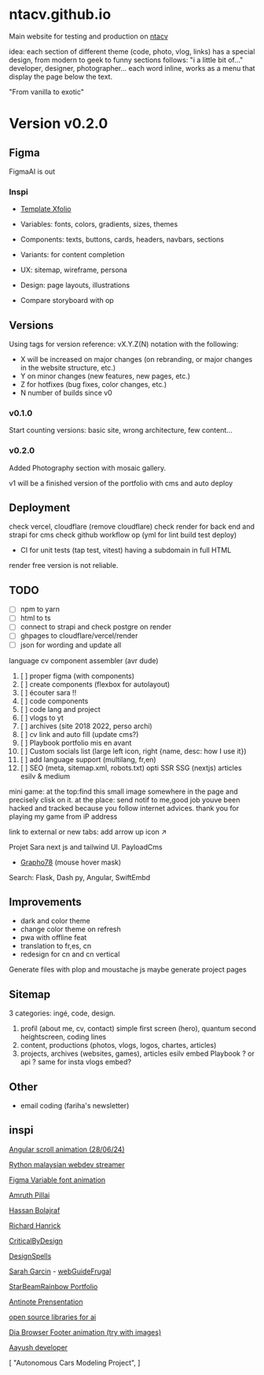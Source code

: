 # ntacv.github.io
Main website for testing and production on [ntacv](https://ntacv.github.io)

idea: each section of different theme (code, photo, vlog, links) has a special design, from modern to geek to funny
sections follows: "i a little bit of..." developer, designer, photographer...
each word inline, works as a menu that display the page below the text. 

"From vanilla to exotic"

# Version v0.2.0


## Figma

FigmaAI is out

### Inspi
- [Template Xfolio](https://www.figma.com/community/file/1191026033275812161/xfolio-portfolio-website-ui-kit)

- Variables: fonts, colors, gradients, sizes, themes
- Components: texts, buttons, cards, headers, navbars, sections
- Variants: for content completion
- UX: sitemap, wireframe, persona
- Design: page layouts, illustrations
- Compare storyboard with op

## Versions

Using tags for version reference: 
vX.Y.Z(N) notation 
with the following:

- X will be increased on major changes (on rebranding, or major changes in the website structure, etc.)
- Y on minor changes (new features, new pages, etc.)
- Z for hotfixes (bug fixes, color changes, etc.)
- N number of builds since v0

### v0.1.0
Start counting versions: basic site, wrong architecture, few content...

### v0.2.0
Added Photography section with mosaic gallery.

v1 will be a finished version of the portfolio with cms and auto deploy

## Deployment

check vercel, cloudflare (remove cloudflare)
check render for back end and strapi for cms
check github workflow op (yml for lint build test deploy)
 - CI for unit tests (tap test, vitest)
having a subdomain in full HTML

render free version is not reliable. 

## TODO 

- [ ] npm to yarn
- [ ] html to ts
- [ ] connect to strapi and check postgre on render
- [ ] ghpages to cloudflare/vercel/render
- [ ] json for wording and update all 

language cv component assembler (avr dude)
1. [ ] proper figma (with components)
2. [ ] create components (flexbox for autolayout)
3. [ ] écouter sara !!
4. [ ] code components
5. [ ] code lang and project
6. [ ] vlogs to yt
7. [ ] archives (site 2018 2022, perso archi)
8. [ ] cv link and auto fill (update cms?)
9. [ ] Playbook portfolio mis en avant
10. [ ] Custom socials list (large left icon, right {name, desc: how I use it})
11. [ ] add language support (multilang, fr,en)
12. [ ] SEO (meta, sitemap.xml, robots.txt) opti SSR SSG (nextjs)
articles esilv & medium

mini game: at the top:find this small image somewhere in the page and precisely clisk on it. at the place: send notif to me,good job youve been hacked and tracked because you follow internet advices. thank you for playing my game from iP address

link to external or new tabs: add arrow up icon ↗️

Projet Sara
next js and tailwind UI. PayloadCms
- [Grapho78](https://grapho78-website.vercel.app/) (mouse hover mask)

Search: Flask, Dash py, Angular, SwiftEmbd

## Improvements
- dark and color theme
- change color theme on refresh
- pwa with offline feat
- translation to fr,es, cn
- redesign for cn and cn vertical

Generate files with plop and moustache js
maybe generate project pages

## Sitemap
3 categories: ingé, code, design. 
1. profil (about me, cv, contact)
    simple first screen (hero), quantum second heightscreen, coding lines
2. content, productions (photos, vlogs, logos, chartes, articles)
3. projects, archives (websites, games), articles esilv
   embed Playbook ? or api ? same for insta vlogs embed?

## Other

- email coding (fariha's newsletter)

## inspi
[Angular scroll animation (28/06/24)](https://angular.dev/)

[Rython malaysian webdev streamer](https://rython.dev/socials/)

[Figma Variable font animation](https://www.figma.com/typography/variable-fonts)

[Amruth Pillai](https://www.amruthpillai.com/)

[Hassan Bolajraf](https://hbolajraf.net/)

[Richard Hanrick](https://codewithsadee.github.io/vcard-personal-portfolio)

[CriticalByDesign](https://criticalbydesign.ch/)

[DesignSpells](https://designspells.com)

[Sarah Garcin](https://sarahgarcin.com/) - [webGuideFrugal](https://site.sarahgarcin.com/web-frugal/)

[StarBeamRainbow Portfolio](https://starbeamrainbowlabs.com/)

[Antinote Prensentation](https://antinote.io/)

[open source libraries for ai](https://dev.to/dev_kiran/top-5-open-source-tools-you-should-be-using-52g0)

[Dia Browser Footer animation (try with images)](https://www.diabrowser.com/)

[Aayush developer](https://apps.aayush.art/)

[
"Autonomous Cars Modeling Project",
]
